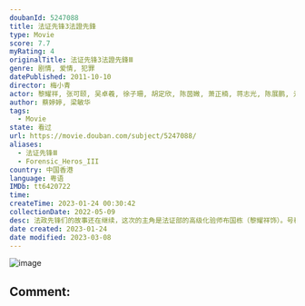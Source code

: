 ```yaml
---
doubanId: 5247088
title: 法证先锋3法證先鋒
type: Movie
score: 7.7
myRating: 4
originalTitle: 法证先锋3法證先鋒Ⅲ
genre: 剧情, 爱情, 犯罪
datePublished: 2011-10-10
director: 梅小青
actor: 黎耀祥, 张可颐, 吴卓羲, 徐子珊, 胡定欣, 陈茵媺, 萧正楠, 蒋志光, 陈展鹏, 元华, 苟芸慧, 袁嘉敏, 唐诗咏, 高海宁, 沈震轩, 骆应钧, 张国强, 沈卓盈, 胡枫, 郭少芸, 李国麟, 刘丹, 林秀怡, 李丽丽, 何傲儿, 罗乐林, 艾威, 陈荣峻, 高钧贤, 黄子恒, 韩马利, 古明华, 马菀迎, 乐瞳, 尹诗沛, 李天翔, 朱敏瀚, 周骢, 区霭玲, 马贯东, 何芷姗, 李美慧, 黄子雄, 麦嘉伦, 张韦怡, 鲁文杰, 陈佩思, 周家蔚, 杨证桦, 郑世豪, 梁证嘉, 张济平, 岑宝儿, 陈伟洪, 何伟业, 黄耀煌, 贺文杰, 李伟健, 杜港, 郑子诚, 何启南, 曹永廉, 张达伦, 郭锋, 祝文君, 钟志光, 吴香伦, 徐玟晴, 曾琬莎, 蒋家旻, 李成昌, 陈勉良, 沈可欣, 张颕康, 何俊轩, 邓永健, 陈志健, 杜大伟, 杨瑞麟, 张景淳
author: 蔡婷婷, 梁敏华
tags:
  - Movie
state: 看过
url: https://movie.douban.com/subject/5247088/
aliases:
  - 法证先锋Ⅲ
  - Forensic_Heros_III
country: 中国香港
language: 粤语
IMDb: tt6420722
time: 
createTime: 2023-01-24 00:30:42
collectionDate: 2022-05-09
desc: 法政先锋们的故事还在继续，这次的主角是法证部的高级化验师布国栋（黎耀祥饰）。号称“人肉百科全书”的国栋知识渊博，且一直不断学习，他与法医科高级医生钟学心（张可颐饰）既是事业上的伙伴，又是生活中的好...
date created: 2023-01-24
date modified: 2023-03-08
---
```


![image](p2393643624.jpg)

Comment:
---
